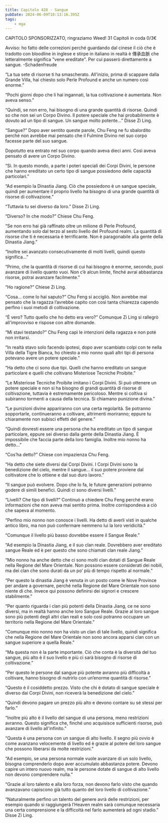 ```yaml
---
title: Capitolo 428 - Sangue
pubDate: 2024-06-09T10:13:16.395Z
tags:
    - mga
---
```

                
CAPITOLO SPONSORIZZATO, ringraziamo Weed!
31 Capitoli in coda 0/3€


Avviso: ho fatto delle correzioni perché guardando dal cinese il ciò che è tradotto con bloodline in inglese e stirpe in italiano in realtà è 傳承血脈 che letteralmente significa "vene ereditate". Per cui passerò direttamente a sangue. 
-Schadenfreude


“La tua sete di risorse ti ha smascherato. All'inizio, prima di scappare dalla Grande Villa, hai chiesto solo Perle Profound e anche un numero così enorme.”


“Pochi giorni dopo che li hai ingannati, la tua coltivazione è aumentata. Non aveva senso.”


“Quindi, se non erro, hai bisogno di una grande quantità di risorse. Quindi so che non sei un Corpo Divino. Il potere speciale che hai probabilmente è dovuto ad un tipo di sangue. Un sangue molto potente...” Disse Zi Ling.


“Sangue?” Dopo aver sentito queste parole, Chu Feng ne fu sbalordito perché non avrebbe mai pensato che il Fulmine Divino nel suo corpo facesse parte del suo sangue.


Dopotutto era entrato nel suo corpo quando aveva dieci anni. Così aveva pensato di avere un Corpo Divino.


“Sì. In questo mondo, a parte i poteri speciali dei Corpi Divini, le persone che hanno ereditato un certo tipo di sangue possiedono delle capacità particolari.”


“Ad esempio la Dinastia Jiang. Ciò che possiedono è un sangue speciale, quindi per aumentare il proprio livello ha bisogno di una grande quantità di risorse di coltivazione.”


“Tuttavia tu sei diverso da loro.” Disse Zi Ling.


“Diverso? In che modo?” Chiese Chu Feng.


“Se non erro hai già raffinato oltre un milione di Perle Profound, aumentando solo dal terzo al sesto livello del Profound realm. La quantità di risorse che ti è necessaria è terrificante. Non è paragonabile alla gente della Dinastia Jiang.”


“Inoltre sei avanzato consecutivamente di molti livelli, quindi questo significa...”


“Primo, che la quantità di risorse di cui hai bisogno è enorme, secondo, puoi avanzare di livello quanto vuoi. Non c’è alcun limite, finché avrai abbastanza risorse, potrai avanzare facilmente.”


“Ho ragione?” Chiese Zi Ling.


“Cosa… come lo hai saputo?” Chu Feng si accigliò. Non avrebbe mai pensato che la ragazza l’avrebbe capito con così tanta chiarezza capendo perfino i suoi metodi di coltivazione.


“È vero? Tutto quello che ho detto era vero?” Comunque Zi Ling si rallegrò all'improvviso e rispose con altre domande.


“Mi stavi testando?” Chu Feng capì le intenzioni della ragazza e non poté non irritarsi.


“In realtà stavo solo facendo ipotesi, dopo aver scambiato colpi con te nella Villa della Tigre Bianca, ho chiesto a mio nonno quali altri tipi di persona potevano avere un potere speciale.”


“Ha detto che ci sono due tipi. Quelli che hanno ereditato un sangue particolare e quelli che coltivano Misteriose Tecniche Proibite.”


“Le Misteriose Tecniche Proibite imitano i Corpi Divini. Si può ottenere un potere speciale e non si ha bisogno di grandi quantità di risorse di coltivazione, tuttavia è estremamente pericoloso. Mentre si coltiva si subiranno tormenti a causa della tecnica. Si chiamano punizione divina.”


“Le punizioni divine appariranno con una certa regolarità. Se potranno sopportarle, continueranno a coltivare, altrimenti moriranno; eppure tu chiaramente non subisci effetti del genere.”


“Quindi dovresti essere una persona che ha ereditato un tipo di sangue particolare, eppure sei diverso dalla gente della Dinastia Jiang. È impossibile che faccia parte della loro famiglia. Inoltre mio nonno ha detto...”


“Cos’ha detto?” Chiese con impazienza Chu Feng.


“Ha detto che siete diversi dai Corpi Divini. I Corpi Divini sono la benedizione del cielo, mentre il sangue… il suo potere proviene dal coltivatore che lo ottiene e dal suo duro lavoro.”


“Il sangue può evolvere. Dopo che lo fa, le future generazioni potranno godere di simili benefici. Quindi ci sono diversi livelli.”


“Livelli? Che tipo di livelli?” Continuò a chiedere Chu Feng perché erano informazioni che non aveva mai sentito prima. Inoltre corrispondeva a ciò che sapeva al momento.


“Perfino mio nonno non conosce i livelli. Ha detto di averli visti in qualche antico libro, ma non può confermare nemmeno lui la loro veridicità.”


“Comunque il livello più basso dovrebbe essere il Sangue Reale.”


“Ad esempio la Dinastia Jiang, e il suo clan reale. Dovrebbero aver ereditato sangue Reale ed è per questo che sono chiamati clan reale Jiang.”


“Mio nonno ha anche detto che ci sono molti clan dotati di Sangue Reale nella Regione del Mare Orientale. Non possono essere considerati dei nobili, ma dei clan che sono durati da un po’ più di tempo rispetto al normale.”


“Per questo la dinastia Jiang è venuta in un posto come le Nove Province per andare a governare, perché nella Regione del Mare Orientale non sono niente di che. Invece qui possono definirsi dei signori e crescere stabilmente.”


“Per quanto riguarda i clan più potenti della Dinastia Jiang, ce ne sono diversi, ma in realtà hanno anche loro Sangue Reale. Grazie al loro sangue sono più potenti degli altri clan reali e solo così potranno occupare un territorio nella Regione del Mare Orientale.”


“Comunque mio nonno non ha visto un clan di tale livello, quindi significa che nella Regione del Mare Orientale non sono ancora apparsi clan con un sangue superiore a quella Reale.”


“Ma questa non è la parte importante. Ciò che conta è la diversità del tuo sangue, più alto è il suo livello e più ci sarà bisogno di risorse di coltivazione.”


“Per questo le persone dal sangue più potente avranno più difficoltà a coltivare, hanno bisogno di nutrirlo con un’enorme quantità di risorse.”


“Questo è il cosiddetto prezzo. Visto che chi è dotato di sangue speciale è diverso dai Corpi Divini, non riceverà la benedizione del cielo.”


“Quindi devono pagare un prezzo più alto e devono contare su sé stessi per farlo.”


“Inoltre più alto è il livello del sangue di una persona, meno restrizioni avranno. Questo significa che, finché uno acquisisce sufficienti risorse, può avanzare di livello all'infinito.”


“Questa è una persona con un sangue di alto livello. Il segno più ovvio è come avanzano velocemente di livello ed è grazie al potere del loro sangue che possono liberarsi da molte restrizioni.”


“Ad esempio, se una persona normale vuole avanzare di un solo livello, bisogna comprenderlo dopo aver accumulato abbastanza potere. Devono capire un intero nuovo realm, ma le persone dotate di sangue di alto livello non devono comprendere nulla.”


“Grazie al loro talento e alla loro forza, non devono farlo visto che quando avanzavano capiscono già tutto quanto del loro livello di coltivazione.”


“Naturalmente perfino un talento del genere avrà delle restrizioni, per esempio quando si raggiungerà l’Heaven realm sarà comunque necessaria una certa comprensione e la difficoltà nel farlo aumenterà ad ogni stadio.” Disse Zi Ling.



